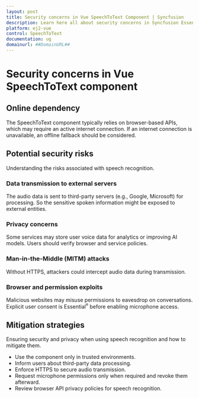 ```yaml
---
layout: post
title: Security concerns in Vue SpeechToText Component | Syncfusion
description: Learn here all about security concerns in Syncfusion Essential Vue SpeechToText component, its elements, and more.
platform: ej2-vue
control: SpeechToText
documentation: ug
domainurl: ##DomainURL##
---
```


# Security concerns in Vue SpeechToText component

## Online dependency

The SpeechToText component typically relies on browser-based APIs, which may require an active internet connection. If an internet connection is unavailable, an offline fallback should be considered.

## Potential security risks

Understanding the risks associated with speech recognition.

### Data transmission to external servers

The audio data is sent to third-party servers (e.g., Google, Microsoft) for processing. So the sensitive spoken information might be exposed to external entities.

### Privacy concerns

Some services may store user voice data for analytics or improving AI models. Users should verify browser and service policies.

### Man-in-the-Middle (MITM) attacks

Without HTTPS, attackers could intercept audio data during transmission.

### Browser and permission exploits

Malicious websites may misuse permissions to eavesdrop on conversations. Explicit user consent is Essential<sup style="font-size:70%">&reg;</sup> before enabling microphone access.

## Mitigation strategies

Ensuring security and privacy when using speech recognition and how to mitigate them.

* Use the component only in trusted environments.
* Inform users about third-party data processing.
* Enforce HTTPS to secure audio transmission.
* Request microphone permissions only when required and revoke them afterward.
* Review browser API privacy policies for speech recognition.
